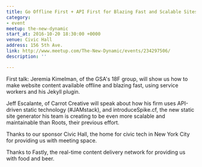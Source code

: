 ```yaml
---
title: Go Offline First + API First for Blazing Fast and Scalable Sites
category:
- event
meetup: the-new-dynamic
start_at: 2016-10-20 18:30:00 +0000
venue: Civic Hall
address: 156 5th Ave.
link: http://www.meetup.com/The-New-Dynamic/events/234297506/
description: ''

---
```

First talk: Jeremia Kimelman, of the GSA's 18F group, will show us how to make website content available offline and blazing fast, using service workers and his Jekyll plugin.

Jeff Escalante, of Carrot Creative will speak about how his firm uses API-driven static technology (#JAMstack), and introduceSpike.cf, the new static site generator his team is creating to be even more scalable and maintainable than Roots, their previous effort.

Thanks to our sponsor Civic Hall, the home for civic tech in New York City for providing us with meeting space.

Thanks to Fastly, the real-time content delivery network for providing us with food and beer.&nbsp;
